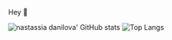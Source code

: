 Hey 👋

![nastassia danilova' GitHub stats](https://github-readme-stats.vercel.app/api?username=nastassiadanilova&show_icons=true&hide_title=true&hide_rank=true&hide=contribs)
![Top Langs](https://github-readme-stats.vercel.app/api/top-langs/?username=nastassiadanilova&layout=compact)

<!--
**nastassiadanilova/nastassiadanilova** is a ✨ _special_ ✨ repository because its `README.md` (this file) appears on your GitHub profile.

Here are some ideas to get you started:

- 🔭 I’m currently working on ...
- 🌱 I’m currently learning ...
- 👯 I’m looking to collaborate on ...
- 🤔 I’m looking for help with ...
- 💬 Ask me about ...
- 📫 How to reach me: ...
- 😄 Pronouns: ...
- ⚡ Fun fact: ...
-->
